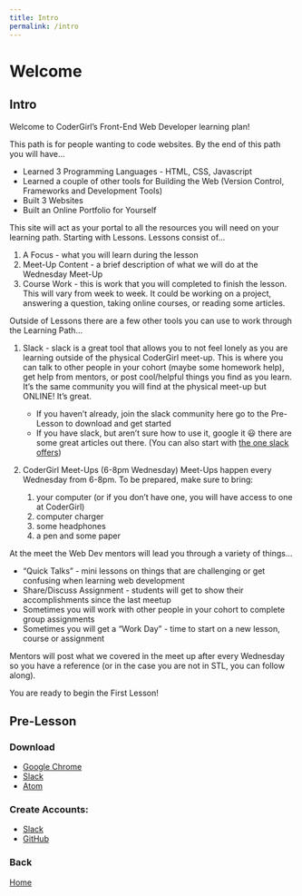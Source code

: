 ```yaml
---
title: Intro
permalink: /intro
---
```


# Welcome

## Intro

Welcome to CoderGirl’s Front-End Web Developer learning plan!

This path is for people wanting to code websites. By the end of this path you will have...

* Learned 3 Programming Languages - HTML, CSS, Javascript
* Learned a couple of other tools for Building the Web (Version Control, Frameworks and Development Tools)
* Built 3 Websites
* Built an Online Portfolio for Yourself

This site will act as your portal to all the resources you will need on your learning path. Starting with Lessons. Lessons consist of...

1. A Focus - what you will learn during the lesson
2. Meet-Up Content - a brief description of what we will do at the Wednesday Meet-Up
3. Course Work - this is work that you will completed to finish the lesson. This will vary from week to week. It could be working on a project, answering a question, taking online courses, or reading some articles.

Outside of Lessons there are a few other tools you can use to work through the Learning Path…

1. Slack - slack is a great tool that allows you to not feel lonely as you are learning outside of the physical CoderGirl meet-up. This is where you can talk to other people in your cohort (maybe some homework help), get help from mentors, or post cool/helpful things you find as you learn. It’s the same community you will find at the physical meet-up but ONLINE! It’s great.
	* If you haven’t already, join the slack community here go to the Pre-Lesson to download and get started
	* If you have slack, but aren’t sure how to use it, google it 😃 there are some great articles out there. (You can also start with [the one slack offers](https://slack.com/is))

2. CoderGirl Meet-Ups (6-8pm Wednesday)
Meet-Ups happen every Wednesday from 6-8pm. To be prepared, make sure to bring:
    1. your computer (or if you don’t have one, you will have access to one at CoderGirl)
    2. computer charger
    3. some headphones
    4. a pen and some paper

At the meet the Web Dev mentors will lead you through a variety of things…

* “Quick Talks” - mini lessons on things that are challenging or get confusing when learning web development
* Share/Discuss Assignment - students will get to show their accomplishments since the last meetup
* Sometimes you will work with other people in your cohort to complete group assignments
* Sometimes you will get a “Work Day” - time to start on a new lesson, course or assignment

Mentors will post what we covered in the meet up after every Wednesday so you have a reference (or in the case you are not in STL, you can follow along).

You are ready to begin the First Lesson!

## Pre-Lesson

### Download

* [Google Chrome](https://www.google.com/chrome/browser/desktop/)
* [Slack](https://slack.com/downloads)
* [Atom](https://atom.io/)

### Create Accounts:

* [Slack](https://launchcode-community.herokuapp.com/)
* [GitHub](https://github.com/)

### Back

[Home]( /web_group_cohort )
